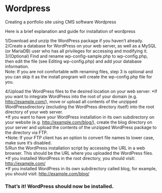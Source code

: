 # Wordpress
Creating a portfolio site using CMS software Wordpress

Here is a brief explanation and guide for installation of wordpress<br>

1/Download and unzip the WordPress package if you haven’t already.<br>
2/Create a database for WordPress on your web server, as well as a MySQL (or MariaDB) user who has all privileges for accessing and modifying it.<br>
3/(Optional) Find and rename wp-config-sample.php to wp-config.php, then edit the file (see Editing wp-config.php) and add your database information.<br>
Note: If you are not comfortable with renaming files, step 3 is optional and you can skip it as the install program will create the wp-config.php file for you.

4/Upload the WordPress files to the desired location on your web server:
    *If you want to integrate WordPress into the root of your domain (e.g. http://example.com/), move or upload all contents of the unzipped WordPressdirectory (excluding the WordPress directory itself) into the root directory of your web server.<br>
    *If you want to have your WordPress installation in its own subdirectory on your website (e.g. http://example.com/blog/), create the blog directory on your             server and upload the contents of the unzipped WordPress package to the directory via FTP.<br>
    *Note: If your FTP client has an option to convert file names to lower case, make sure it’s disabled.<br>
5/Run the WordPress installation script by accessing the URL in a web browser. This should be the URL where you uploaded the WordPress files.<br>
            *If you installed WordPress in the root directory, you should visit: http://example.com/<br>
            *If you installed WordPress in its own subdirectory called blog, for example, you should visit: http://example.com/blog/<br>
           <h3> That’s it! WordPress should now be installed.</h3><br>

